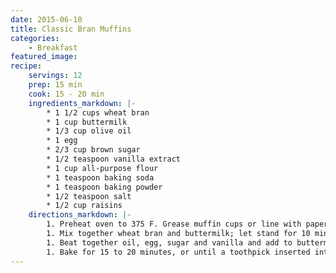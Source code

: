```yaml
---
date: 2015-06-10
title: Classic Bran Muffins
categories:
    - Breakfast
featured_image: 
recipe:
    servings: 12
    prep: 15 min
    cook: 15 - 20 min
    ingredients_markdown: |-
        * 1 1/2 cups wheat bran
        * 1 cup buttermilk
        * 1/3 cup olive oil
        * 1 egg
        * 2/3 cup brown sugar
        * 1/2 teaspoon vanilla extract
        * 1 cup all-purpose flour
        * 1 teaspoon baking soda
        * 1 teaspoon baking powder
        * 1/2 teaspoon salt
        * 1/2 cup raisins
    directions_markdown: |-
        1. Preheat oven to 375 F. Grease muffin cups or line with paper muffin liners.
        1. Mix together wheat bran and buttermilk; let stand for 10 minutes.
        1. Beat together oil, egg, sugar and vanilla and add to buttermilk/bran mixture. Sift together flour, baking soda, baking powder and salt. Stir flour mixture into buttermilk mixture, until just blended. Fold in raisins and spoon batter into prepared muffin tins.
        1. Bake for 15 to 20 minutes, or until a toothpick inserted into the center of a muffin comes out clean. Cool and enjoy!
---
```

